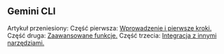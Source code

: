 ## Gemini CLI
Artykuł przeniesiony:
Część pierwsza:
[Wprowadzenie i pierwsze kroki.](gemini-cli/gemini-cli-1.md)
Część druga:
[Zaawansowane funkcje.](gemini-cli/gemini-cli-2.md)
Część trzecia:
[Integracja z innymi narzędziami.](gemini-cli/gemini-cli-3.md)